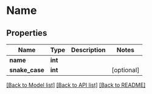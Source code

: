 # Name

## Properties
Name | Type | Description | Notes
------------ | ------------- | ------------- | -------------
**name** | **int** |  | 
**snake_case** | **int** |  | [optional] 

[[Back to Model list]](../README.md#documentation-for-models) [[Back to API list]](../README.md#documentation-for-api-endpoints) [[Back to README]](../README.md)


